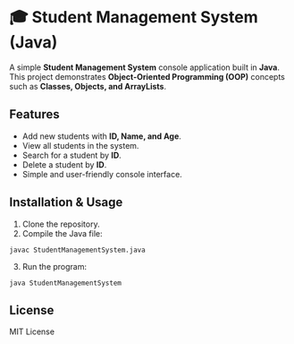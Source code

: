 
# 🎓 Student Management System (Java)

A simple **Student Management System** console application built in **Java**.  
This project demonstrates **Object-Oriented Programming (OOP)** concepts such as **Classes, Objects, and ArrayLists**.

## Features
- Add new students with **ID, Name, and Age**.
- View all students in the system.
- Search for a student by **ID**.
- Delete a student by **ID**.
- Simple and user-friendly console interface.

## Installation & Usage
1. Clone the repository.
2. Compile the Java file:
```
javac StudentManagementSystem.java
```
3. Run the program:
```
java StudentManagementSystem
```

## License
MIT License
